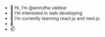 - 👋 Hi, I’m @amrutha valekar
- 👀 I’m interested in web developing
- 🌱 I’m currently learning react.js and next.js
- 💞️
- 📫

<!---
amruthavalekar/amruthavalekar is a ✨ special ✨ repository because its `README.md` (this file) appears on your GitHub profile.
You can click the Preview link to take a look at your changes.
--->
